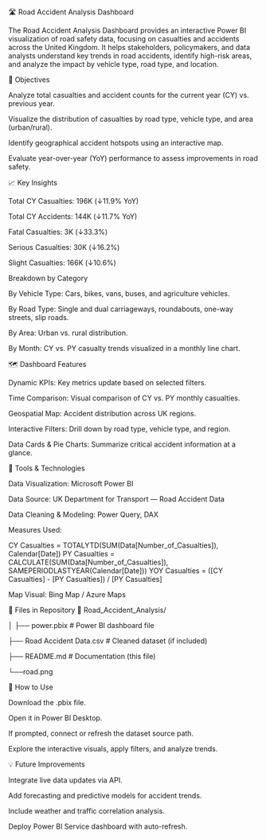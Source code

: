 🛣️ Road Accident Analysis Dashboard


The Road Accident Analysis Dashboard provides an interactive Power BI visualization of road safety data, focusing on casualties and accidents across the United Kingdom. It helps stakeholders, policymakers, and data analysts understand key trends in road accidents, identify high-risk areas, and analyze the impact by vehicle type, road type, and location.

🎯 Objectives

Analyze total casualties and accident counts for the current year (CY) vs. previous year.

Visualize the distribution of casualties by road type, vehicle type, and area (urban/rural).

Identify geographical accident hotspots using an interactive map.

Evaluate year-over-year (YoY) performance to assess improvements in road safety.

📈 Key Insights

Total CY Casualties: 196K (↓11.9% YoY)

Total CY Accidents: 144K (↓11.7% YoY)

Fatal Casualties: 3K (↓33.3%)

Serious Casualties: 30K (↓16.2%)

Slight Casualties: 166K (↓10.6%)

Breakdown by Category

By Vehicle Type: Cars, bikes, vans, buses, and agriculture vehicles.

By Road Type: Single and dual carriageways, roundabouts, one-way streets, slip roads.

By Area: Urban vs. rural distribution.

By Month: CY vs. PY casualty trends visualized in a monthly line chart.

🗺️ Dashboard Features

Dynamic KPIs: Key metrics update based on selected filters.

Time Comparison: Visual comparison of CY vs. PY monthly casualties.

Geospatial Map: Accident distribution across UK regions.

Interactive Filters: Drill down by road type, vehicle type, and region.

Data Cards & Pie Charts: Summarize critical accident information at a glance.

🧠 Tools & Technologies

Data Visualization: Microsoft Power BI

Data Source: UK Department for Transport — Road Accident Data

Data Cleaning & Modeling: Power Query, DAX

Measures Used:

CY Casualties = TOTALYTD(SUM(Data[Number_of_Casualties]), Calendar[Date])
PY Casualties = CALCULATE(SUM(Data[Number_of_Casualties]), SAMEPERIODLASTYEAR(Calendar[Date]))
YOY Casualties = ([CY Casualties] - [PY Casualties]) / [PY Casualties]


Map Visual: Bing Map / Azure Maps

📂 Files in Repository
📁 Road_Accident_Analysis/

│
├── power.pbix      # Power BI dashboard file

├── Road Accident Data.csv                         # Cleaned dataset (if included)

├── README.md                        # Documentation (this file)

└──road.png
   

🚦 How to Use

Download the .pbix file.

Open it in Power BI Desktop.

If prompted, connect or refresh the dataset source path.

Explore the interactive visuals, apply filters, and analyze trends.

💡 Future Improvements

Integrate live data updates via API.

Add forecasting and predictive models for accident trends.

Include weather and traffic correlation analysis.

Deploy Power BI Service dashboard with auto-refresh.


